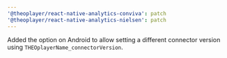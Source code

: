 ```yaml
---
'@theoplayer/react-native-analytics-conviva': patch
'@theoplayer/react-native-analytics-nielsen': patch
---
```


Added the option on Android to allow setting a different connector version using `THEOplayerName_connectorVersion`.

